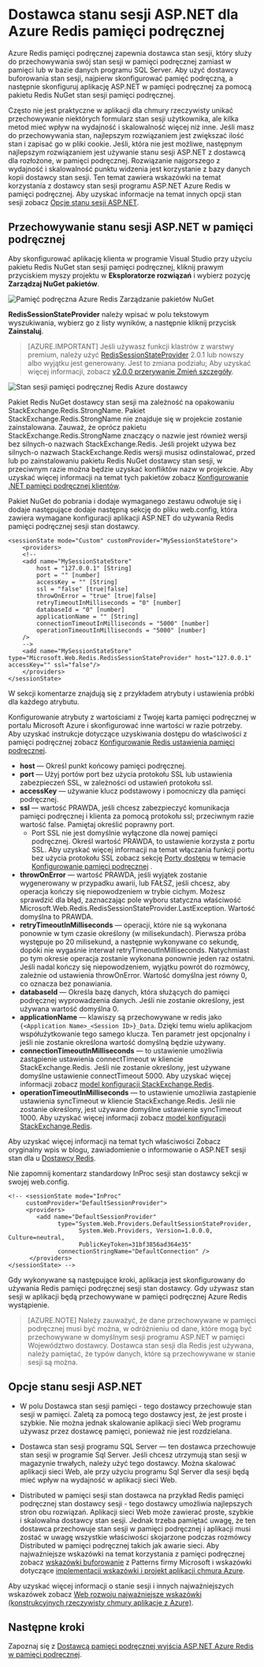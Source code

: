 <properties
    pageTitle="Dostawca stanu sesji ASP.NET pamięć podręczną | Microsoft Azure"
    description="Dowiedz się, jak przechowywanie stanu sesji ASP.NET przy użyciu Azure Redis w pamięci podręcznej"
    services="redis-cache"
    documentationCenter="na"
    authors="steved0x"
    manager="douge"
    editor="tysonn" />
<tags
    ms.service="cache"
    ms.devlang="na"
    ms.topic="article"
    ms.tgt_pltfrm="cache-redis"
    ms.workload="tbd"
    ms.date="09/01/2016"
    ms.author="sdanie" />

# <a name="aspnet-session-state-provider-for-azure-redis-cache"></a>Dostawca stanu sesji ASP.NET dla Azure Redis pamięci podręcznej

Azure Redis pamięci podręcznej zapewnia dostawca stan sesji, który służy do przechowywania swój stan sesji w pamięci podręcznej zamiast w pamięci lub w bazie danych programu SQL Server. Aby użyć dostawcy buforowania stan sesji, najpierw skonfigurować pamięć podręczną, a następnie skonfiguruj aplikację ASP.NET w pamięci podręcznej za pomocą pakietu Redis NuGet stan sesji pamięci podręcznej.

Często nie jest praktyczne w aplikacji dla chmury rzeczywisty unikać przechowywanie niektórych formularz stan sesji użytkownika, ale kilka metod mieć wpływ na wydajność i skalowalność więcej niż inne. Jeśli masz do przechowywania stan, najlepszym rozwiązaniem jest zwiększać ilość stan i zapisać go w pliki cookie. Jeśli, która nie jest możliwe, następnym najlepszym rozwiązaniem jest używanie stanu sesji ASP.NET z dostawcą dla rozłożone, w pamięci podręcznej. Rozwiązanie najgorszego z wydajność i skalowalność punktu widzenia jest korzystanie z bazy danych kopii dostawcy stan sesji. Ten temat zawiera wskazówki na temat korzystania z dostawcy stan sesji programu ASP.NET Azure Redis w pamięci podręcznej. Aby uzyskać informacje na temat innych opcji stan sesji zobacz [Opcje stanu sesji ASP.NET](#aspnet-session-state-options).

## <a name="store-aspnet-session-state-in-the-cache"></a>Przechowywanie stanu sesji ASP.NET w pamięci podręcznej

Aby skonfigurować aplikację klienta w programie Visual Studio przy użyciu pakietu Redis NuGet stan sesji pamięci podręcznej, kliknij prawym przyciskiem myszy projektu w **Eksploratorze rozwiązań** i wybierz pozycję **Zarządzaj NuGet pakietów**.

![Pamięć podręczna Azure Redis Zarządzanie pakietów NuGet](./media/cache-aspnet-session-state-provider/redis-cache-manage-nuget-menu.png)

**RedisSessionStateProvider** należy wpisać w polu tekstowym wyszukiwania, wybierz go z listy wyników, a następnie kliknij przycisk **Zainstaluj**.

>[AZURE.IMPORTANT] Jeśli używasz funkcji klastrów z warstwy premium, należy użyć [RedisSessionStateProvider](https://www.nuget.org/packages/Microsoft.Web.RedisSessionStateProvider) 2.0.1 lub nowszy albo wyjątku jest generowany. Jest to zmiana podziału; Aby uzyskać więcej informacji, zobacz [v2.0.0 przerywanie Zmień szczegóły](https://github.com/Azure/aspnet-redis-providers/wiki/v2.0.0-Breaking-Change-Details).

![Stan sesji pamięci podręcznej Redis Azure dostawcy](./media/cache-aspnet-session-state-provider/redis-cache-session-state-provider.png)

Pakiet Redis NuGet dostawcy stan sesji ma zależność na opakowaniu StackExchange.Redis.StrongName. Pakiet StackExchange.Redis.StrongName nie znajduje się w projekcie zostanie zainstalowana. Zauważ, że oprócz pakietu StackExchange.Redis.StrongName znaczący o nazwie jest również wersji bez silnych-o nazwach StackExchange.Redis. Jeśli projekt używa bez silnych-o nazwach StackExchange.Redis wersji musisz odinstalować, przed lub po zainstalowaniu pakietu Redis NuGet dostawcy stan sesji, w przeciwnym razie można będzie uzyskać konfliktów nazw w projekcie. Aby uzyskać więcej informacji na temat tych pakietów zobacz [Konfigurowanie .NET pamięci podręcznej klientów](cache-dotnet-how-to-use-azure-redis-cache.md#configure-the-cache-clients).

Pakiet NuGet do pobrania i dodaje wymaganego zestawu odwołuje się i dodaje następujące dodaje następną sekcję do pliku web.config, która zawiera wymagane konfiguracji aplikacji ASP.NET do używania Redis pamięci podręcznej sesji stan dostawcy.

    <sessionState mode="Custom" customProvider="MySessionStateStore">
        <providers>
        <!--
        <add name="MySessionStateStore"
            host = "127.0.0.1" [String]
            port = "" [number]
            accessKey = "" [String]
            ssl = "false" [true|false]
            throwOnError = "true" [true|false]
            retryTimeoutInMilliseconds = "0" [number]
            databaseId = "0" [number]
            applicationName = "" [String]
            connectionTimeoutInMilliseconds = "5000" [number]
            operationTimeoutInMilliseconds = "5000" [number]
        />
        -->
        <add name="MySessionStateStore" type="Microsoft.Web.Redis.RedisSessionStateProvider" host="127.0.0.1" accessKey="" ssl="false"/>
        </providers>
    </sessionState>

W sekcji komentarze znajdują się z przykładem atrybuty i ustawienia próbki dla każdego atrybutu.

Konfigurowanie atrybuty z wartościami z Twojej karta pamięci podręcznej w portalu Microsoft Azure i skonfigurować inne wartości w razie potrzeby. Aby uzyskać instrukcje dotyczące uzyskiwania dostępu do właściwości z pamięci podręcznej zobacz [Konfigurowanie Redis ustawienia pamięci podręcznej](cache-configure.md#configure-redis-cache-settings).

-   **host** — Określ punkt końcowy pamięci podręcznej.
-   **port** — Użyj portów port bez użycia protokołu SSL lub ustawienia zabezpieczeń SSL, w zależności od ustawień protokołu ssl.
-   **accessKey** — używanie klucz podstawowy i pomocniczy dla pamięci podręcznej.
-   **ssl** — wartość PRAWDA, jeśli chcesz zabezpieczyć komunikacja pamięci podręcznej i klienta za pomocą protokołu ssl; przeciwnym razie wartość false. Pamiętaj określić poprawny port.
    -   Port SSL nie jest domyślnie wyłączone dla nowej pamięci podręcznej. Określ wartość PRAWDA, to ustawienie korzysta z portu SSL. Aby uzyskać więcej informacji na temat włączania funkcji portu bez użycia protokołu SSL zobacz sekcję [Porty dostępu](cache-configure.md#access-ports) w temacie [Konfigurowanie pamięci podręcznej](cache-configure.md) .
-   **throwOnError** — wartość PRAWDA, jeśli wyjątek zostanie wygenerowany w przypadku awarii, lub FAŁSZ, jeśli chcesz, aby operacja kończy się niepowodzeniem w trybie cichym. Możesz sprawdzić dla błąd, zaznaczając pole wyboru statyczna właściwość Microsoft.Web.Redis.RedisSessionStateProvider.LastException. Wartość domyślna to PRAWDA.
-   **retryTimeoutInMilliseconds** — operacji, które nie są wykonana ponownie w tym czasie określony (w milisekundach). Pierwsza próba występuje po 20 milisekund, a następnie wykonywane co sekundę, dopóki nie wygaśnie interwał retryTimeoutInMilliseconds. Natychmiast po tym okresie operacja zostanie wykonana ponownie jeden raz ostatni. Jeśli nadal kończy się niepowodzeniem, wyjątku powrót do rozmówcy, zależnie od ustawienia throwOnError. Wartość domyślna jest równy 0, co oznacza bez ponawiania.
-   **databaseId** — Określa bazę danych, która służących do pamięci podręcznej wyprowadzenia danych. Jeśli nie zostanie określony, jest używana wartość domyślna 0.
-   **applicationName** — klawiszy są przechowywane w redis jako `{<Application Name>_<Session ID>}_Data`. Dzięki temu wielu aplikacjom współużytkowanie tego samego klucza. Ten parametr jest opcjonalny i jeśli nie zostanie określona wartość domyślną będzie używany.
-   **connectionTimeoutInMilliseconds** — to ustawienie umożliwia zastąpienie ustawienia connectTimeout w kliencie StackExchange.Redis. Jeśli nie zostanie określony, jest używane domyślne ustawienie connectTimeout 5000. Aby uzyskać więcej informacji zobacz [model konfiguracji StackExchange.Redis](http://go.microsoft.com/fwlink/?LinkId=398705).
-   **operationTimeoutInMilliseconds** — to ustawienie umożliwia zastąpienie ustawienia syncTimeout w kliencie StackExchange.Redis. Jeśli nie zostanie określony, jest używane domyślne ustawienie syncTimeout 1000. Aby uzyskać więcej informacji zobacz [model konfiguracji StackExchange.Redis](http://go.microsoft.com/fwlink/?LinkId=398705).

Aby uzyskać więcej informacji na temat tych właściwości Zobacz oryginalny wpis w blogu, zawiadomienie o informowanie o ASP.NET sesji stan dla u [Dostawcy Redis](http://blogs.msdn.com/b/webdev/archive/2014/05/12/announcing-asp-net-session-state-provider-for-redis-preview-release.aspx).

Nie zapomnij komentarz standardowy InProc sesji stan dostawcy sekcji w swojej web.config.

    <!-- <sessionState mode="InProc"
         customProvider="DefaultSessionProvider">
         <providers>
            <add name="DefaultSessionProvider"
                  type="System.Web.Providers.DefaultSessionStateProvider,
                        System.Web.Providers, Version=1.0.0.0, Culture=neutral,
                        PublicKeyToken=31bf3856ad364e35"
                  connectionStringName="DefaultConnection" />
          </providers>
    </sessionState> -->

Gdy wykonywane są następujące kroki, aplikacja jest skonfigurowany do używania Redis pamięci podręcznej sesji stan dostawcy. Gdy używasz stan sesji w aplikacji będą przechowywane w pamięci podręcznej Azure Redis wystąpienie.

>[AZURE.NOTE] Należy zauważyć, że dane przechowywane w pamięci podręcznej musi być można, w odróżnieniu od dane, które mogą być przechowywane w domyślnym sesji programu ASP.NET w pamięci Województwo dostawcy. Dostawca stan sesji dla Redis jest używana, należy pamiętać, że typów danych, które są przechowywane w stanie sesji są można.

## <a name="aspnet-session-state-options"></a>Opcje stanu sesji ASP.NET

- W polu Dostawca stan sesji pamięci - tego dostawcy przechowuje stan sesji w pamięci. Zaletą za pomocą tego dostawcy jest, że jest proste i szybkie. Nie można jednak skalowanie aplikacji sieci Web programu używasz przez dostawcę pamięci, ponieważ nie jest rozdzielana.

- Dostawca stan sesji programu SQL Server — ten dostawca przechowuje stan sesji w programie Sql Server. Jeśli chcesz utrzymują stan sesji w magazynie trwałych, należy użyć tego dostawcy. Można skalować aplikacji sieci Web, ale przy użyciu programu Sql Server dla sesji będą mieć wpływ na wydajność w aplikacji sieci Web.

- Distributed w pamięci sesji stan dostawca na przykład Redis pamięci podręcznej stan dostawcy sesji - tego dostawcy umożliwia najlepszych stron obu rozwiązań. Aplikacji sieci Web może zawierać proste, szybkie i skalowalna dostawcy stan sesji. Jednak trzeba pamiętać uwagę, że ten dostawca przechowuje stan sesji w pamięci podręcznej i aplikacji musi zostać w uwagę wszystkie właściwości skojarzone podczas rozmówcy Distributed w pamięci podręcznej takich jak awarie sieci. Aby najważniejsze wskazówki na temat korzystania z pamięci podręcznej zobacz [wskazówki buforowanie](../best-practices-caching.md) z Patterns firmy Microsoft i wskazówki dotyczące [implementacji wskazówki i projekt aplikacji chmura Azure](https://github.com/mspnp/azure-guidance).

Aby uzyskać więcej informacji o stanie sesji i innych najważniejszych wskazówek zobacz [Web rozwoju najważniejsze wskazówki (konstrukcyjnych rzeczywisty chmury aplikacje z Azure)](http://www.asp.net/aspnet/overview/developing-apps-with-windows-azure/building-real-world-cloud-apps-with-windows-azure/web-development-best-practices).

## <a name="next-steps"></a>Następne kroki

Zapoznaj się z [Dostawcą pamięci podręcznej wyjścia ASP.NET Azure Redis w pamięci podręcznej](cache-aspnet-output-cache-provider.md).
